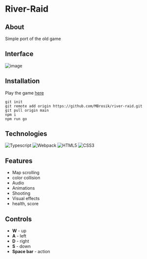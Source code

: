 # River-Raid

## About 
Simple port of the old game

## Interface
![image](https://user-images.githubusercontent.com/63966121/172069232-8a4fb916-9ec0-420b-ad8d-891592aa4376.png)


## Installation
Play the game [here](https://mbrosik.github.io/Projects/aplikacje_klienckie/Mendela/(2021.12.07)%20River%20Raid/)

```
git init
git remote add origin https://github.com/MBrosik/river-raid.git
git pull origin main
npm i
npm run go 
``` 


## Technologies

![Typescript](https://user-images.githubusercontent.com/63966121/172070417-44e384c7-a058-4bb7-9d59-092e10b17d92.png)
![Webpack](https://user-images.githubusercontent.com/63966121/172070433-63d7ef15-e822-4b31-af2f-947318bb2ca9.png)
![HTML5](https://user-images.githubusercontent.com/63966121/172070394-1646c5ca-be15-4b3f-a67f-871222b7ea0c.png)
![CSS3](https://user-images.githubusercontent.com/63966121/172070748-26d484ff-851b-4494-8063-95fc756238f6.png)


## Features
- Map scrolling
- color collision
- Audio
- Animations
- Shooting
- Visual effects
- health, score

## Controls

- **W** - up
- **A** - left
- **D** - right
- **S** - down
- **Space bar** - action
